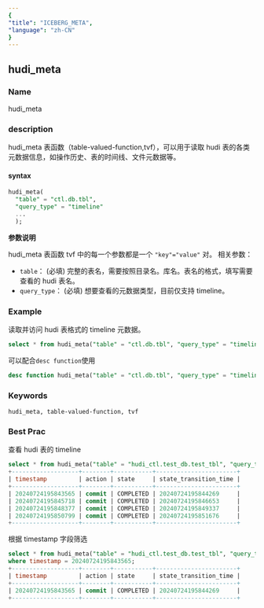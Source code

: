 ```yaml
---
{
"title": "ICEBERG_META",
"language": "zh-CN"
}
---
```


<!--
Licensed to the Apache Software Foundation (ASF) under one
or more contributor license agreements.  See the NOTICE file
distributed with this work for additional information
regarding copyright ownership.  The ASF licenses this file
to you under the Apache License, Version 2.0 (the
"License"); you may not use this file except in compliance
with the License.  You may obtain a copy of the License at

  http://www.apache.org/licenses/LICENSE-2.0

Unless required by applicable law or agreed to in writing,
software distributed under the License is distributed on an
"AS IS" BASIS, WITHOUT WARRANTIES OR CONDITIONS OF ANY
KIND, either express or implied.  See the License for the
specific language governing permissions and limitations
under the License.
-->

## hudi_meta

### Name

hudi_meta

### description

hudi_meta 表函数（table-valued-function,tvf），可以用于读取 hudi 表的各类元数据信息，如操作历史、表的时间线、文件元数据等。

#### syntax
```sql
hudi_meta(
  "table" = "ctl.db.tbl", 
  "query_type" = "timeline"
  ...
  );
```

**参数说明**

hudi_meta 表函数 tvf 中的每一个参数都是一个 `"key"="value"` 对。
相关参数：
- `table`： (必填) 完整的表名，需要按照目录名。库名。表名的格式，填写需要查看的 hudi 表名。
- `query_type`： (必填) 想要查看的元数据类型，目前仅支持 timeline。

### Example

读取并访问 hudi 表格式的 timeline 元数据。

```sql
select * from hudi_meta("table" = "ctl.db.tbl", "query_type" = "timeline");

```

可以配合`desc function`使用

```sql
desc function hudi_meta("table" = "ctl.db.tbl", "query_type" = "timeline");
```

### Keywords

    hudi_meta, table-valued-function, tvf

### Best Prac

查看 hudi 表的 timeline

```sql
select * from hudi_meta("table" = "hudi_ctl.test_db.test_tbl", "query_type" = "timeline");
+-------------------+--------+-----------+-----------------------+
| timestamp         | action | state     | state_transition_time |
+-------------------+--------+-----------+-----------------------+
| 20240724195843565 | commit | COMPLETED | 20240724195844269     |
| 20240724195845718 | commit | COMPLETED | 20240724195846653     |
| 20240724195848377 | commit | COMPLETED | 20240724195849337     |
| 20240724195850799 | commit | COMPLETED | 20240724195851676     |
+-------------------+--------+-----------+-----------------------+
```

根据 timestamp 字段筛选

```sql
select * from hudi_meta("table" = "hudi_ctl.test_db.test_tbl", "query_type" = "timeline") 
where timestamp = 20240724195843565;
+-------------------+--------+-----------+-----------------------+
| timestamp         | action | state     | state_transition_time |
+-------------------+--------+-----------+-----------------------+
| 20240724195843565 | commit | COMPLETED | 20240724195844269     |
+-------------------+--------+-----------+-----------------------+
```
